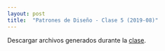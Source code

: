 ```yaml
---
layout: post
title:  "Patrones de Diseño - Clase 5 (2019-08)"
---
```


Descargar archivos generados durante la [clase].

[clase]: /assets/201908PdD-c5.zip

